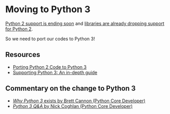 # Moving to Python 3

[Python 2 support is ending soon](https://pythonclock.org/) and
[libraries are already dropping support for Python 2](https://python3statement.org/).

So we need to port our codes to Python 3!

## Resources

* [Porting Python 2 Code to Python 3](https://docs.python.org/3/howto/pyporting.html)
* [Supporting Python 3: An in-depth guide](http://python3porting.com/)

## Commentary on the change to Python 3

* [*Why Python 3* exists by Brett Cannon (Python Core Developer)](https://snarky.ca/why-python-3-exists/)
* [*Python 3 Q&A* by Nick Coghlan (Python Core Developer)](https://ncoghlan-devs-python-notes.readthedocs.io/en/latest/python3/questions_and_answers.html)

